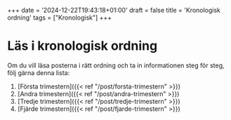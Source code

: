+++
date = '2024-12-22T19:43:18+01:00'
draft = false
title = 'Kronologisk ordning'
tags = ["Kronologisk"]
+++

# Läs i kronologisk ordning
Om du vill läsa posterna i rätt ordning och ta in informationen steg för steg, följ gärna denna lista:
1. [Första trimestern]({{< ref "/post/forsta-trimestern" >}})
2. [Andra trimestern]({{< ref "/post/andra-trimestern" >}})
3. [Tredje trimestern]({{< ref "/post/tredje-trimestern" >}})
3. [Fjärde trimestern]({{< ref "/post/fjarde-trimestern" >}})